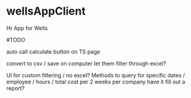 # wellsAppClient
Hr App for Wells

#TODO

auto call calculate button on TS page

convert to csv / save on computer
    let them filter through excel?

UI for custom filtering / no excel?
    Methods to query for specific dates / employee / hours / total cost per 2 weeks per company have it fill out a report?



